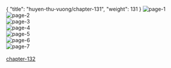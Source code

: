 { "title": "huyen-thu-vuong/chapter-131", "weight": 131 }
<img src="huyen-thu-vuong_0131_01-e97ee704b452c148ba3950b8a39130d1.webp" alt="page-1" origin="https://3.bp.blogspot.com/-nNbAIH73CfA/V_9nXKwRJrI/AAAAAAAK9rI/jkuP26o2RFM/s0/Huyen-Thu-Vuong-Chapter-131-P-2.jpg"><br/>
<img src="huyen-thu-vuong_0131_02-8ad4551bd0f5092bf4bc7f7a99b1fd7d.webp" alt="page-2" origin="https://3.bp.blogspot.com/-YiyMXoH5lAY/V_9nYQDqkfI/AAAAAAAK9rM/OA-_O6z2eR0/s0/Huyen-Thu-Vuong-Chapter-131-P-3.jpg"><br/>
<img src="huyen-thu-vuong_0131_03-c6be54e329437734a52914809b78854e.webp" alt="page-3" origin="https://3.bp.blogspot.com/-vyC_QPnoV3A/V_9nZcM8nvI/AAAAAAAK9rQ/HsFs8uO6lM4/s0/Huyen-Thu-Vuong-Chapter-131-P-4.jpg"><br/>
<img src="huyen-thu-vuong_0131_04-444f95b541bc5ee949c0a732d943ed62.webp" alt="page-4" origin="https://3.bp.blogspot.com/-LQ6mkPAa1fo/V_9nanKfuaI/AAAAAAAK9rU/4k2PKy7lCBI/s0/Huyen-Thu-Vuong-Chapter-131-P-5.jpg"><br/>
<img src="huyen-thu-vuong_0131_05-31130c420942ad767bad7458c5d4e249.webp" alt="page-5" origin="https://3.bp.blogspot.com/-iyRSLD7USoY/V_9nbg4mgPI/AAAAAAAK9rY/kCkPaROui-A/s0/Huyen-Thu-Vuong-Chapter-131-P-6.jpg"><br/>
<img src="huyen-thu-vuong_0131_06-5b5700e51166ba1be470bdaf48ca51c7.webp" alt="page-6" origin="https://3.bp.blogspot.com/-8ut6wA8EhLk/V_9ncoS0dMI/AAAAAAAK9rc/zp3JeHuTbn4/s0/Huyen-Thu-Vuong-Chapter-131-P-7.jpg"><br/>
<img src="huyen-thu-vuong_0131_07-7beeb1463f34a53cdad53c638176a842.webp" alt="page-7" origin="https://3.bp.blogspot.com/-91t6Y8xEePI/V_9ndpfiE9I/AAAAAAAK9rg/0I3Z24wwkTY/s0/Huyen-Thu-Vuong-Chapter-131-P-8.jpg"><br/>
<br/><a class="nextchap" href="/huyen-thu-vuong/chapter-132">chapter-132</a>
